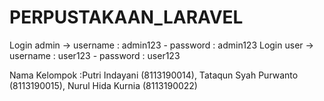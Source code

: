 # PERPUSTAKAAN_LARAVEL
Login admin -> username : admin123 - password : admin123 
Login user -> username : user123 - password : user123

Nama Kelompok :Putri Indayani (8113190014), Tataqun Syah Purwanto (8113190015), Nurul Hida Kurnia (8113190022)
